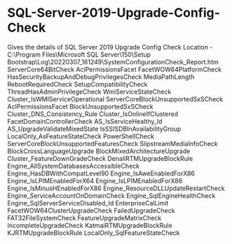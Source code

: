 # SQL-Server-2019-Upgrade-Config-Check
Gives the details of SQL Server 2019 Upgrade Config Check
Location - C:\Program Files\Microsoft SQL Server\150\Setup Bootstrap\Log\20220307_161249\SystemConfigurationCheck_Report.htm
ServerCore64BitCheck
AclPermissionsFacet
FacetWOW64PlatformCheck
HasSecurityBackupAndDebugPrivilegesCheck
MediaPathLength
RebootRequiredCheck
SetupCompatibilityCheck
ThreadHasAdminPrivilegeCheck
WmiServiceStateCheck
Cluster_IsWMIServiceOperational
ServerCoreBlockUnsupportedSxSCheck
AclPermissionsFacet
BlockUnsupportedSxSCheck
Cluster_DNS_Consistency_Rule
Cluster_IsOnlineIfClustered
FacetDomainControllerCheck
AS_IsServiceHealthy_Id
AS_UpgradeValidateMixedState
IsSSISDBInAvailabilityGroup
LocalOnly_AsFeatureStateCheck
PowerShellCheck
ServerCoreBlockUnsupportedFeaturesCheck
SlipstreamMediaInfoCheck
BlockCrossLanguageUpgrade
BlockMixedArchitectureUpgrade
Cluster_FeatureDownGradeCheck
DenaliRTMUpgradeBlockRule
Engine_AllSystemDatabasesAccessibleCheck
Engine_HasDBWithCompatLevel90
Engine_IsAweEnabledForX86
Engine_IsLPIMEnabledForX64
Engine_IsLPIMEnabledForX86
Engine_IsMinusHEnabledForX86
Engine_ResourceDLLUpdateRestartCheck
Engine_ServiceAccountOnDomainCheck
Engine_SqlEngineHealthCheck
Engine_SqlServerServiceDisabled_Id
EnterpriseCalLimit
FacetWOW64ClusterUpgradeCheck
FailedUpgradeCheck
FAT32FileSystemCheck
FeatureUpgradeMatrixCheck
IncompleteUpgradeCheck
KatmaiRTMUpgradeBlockRule
KJRTMUpgradeBlockRule
LocalOnly_SqlFeatureStateCheck

